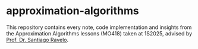 # approximation-algorithms

This repository contains every note, code implementation and insights from the Approximation Algorithms lessons (MO418) taken at 1S2025, advised by [Prof. Dr. Santiago Ravelo](https://ic.unicamp.br/~santiago/mo418.html). 
